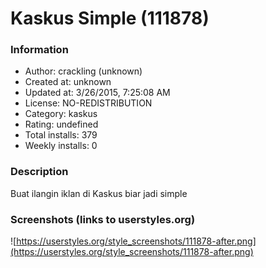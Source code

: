 # Kaskus Simple (111878)

### Information
- Author: crackling (unknown)
- Created at: unknown
- Updated at: 3/26/2015, 7:25:08 AM
- License: NO-REDISTRIBUTION
- Category: kaskus
- Rating: undefined
- Total installs: 379
- Weekly installs: 0


### Description
Buat ilangin iklan di Kaskus biar jadi simple


### Screenshots (links to userstyles.org)
![https://userstyles.org/style_screenshots/111878-after.png](https://userstyles.org/style_screenshots/111878-after.png)


